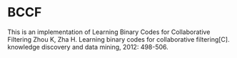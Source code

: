 # BCCF
This is an implementation of Learning Binary Codes for Collaborative Filtering
Zhou K, Zha H. Learning binary codes for collaborative filtering[C]. knowledge discovery and data mining, 2012: 498-506.
